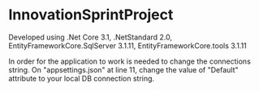 # InnovationSprintProject

Developed using .Net Core 3.1,
.NetStandard 2.0,
EntityFrameworkCore.SqlServer 3.1.11,
EntityFrameworkCore.tools 3.1.11

In order for the application to work is needed to change the connections string. On "appsettings.json" at line 11, 
change the value of "Default" attribute to your local DB connection string.
